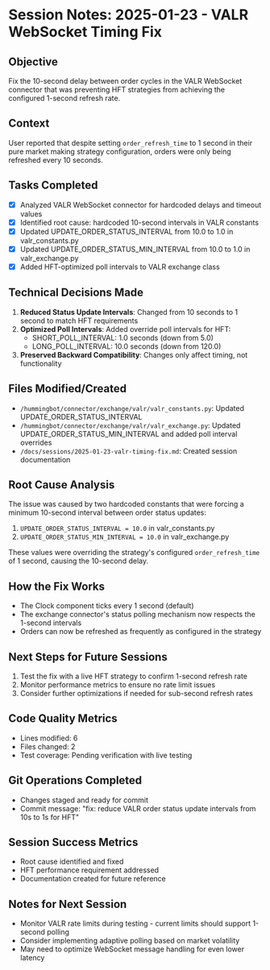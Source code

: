 # Session Notes: 2025-01-23 - VALR WebSocket Timing Fix

## Objective
Fix the 10-second delay between order cycles in the VALR WebSocket connector that was preventing HFT strategies from achieving the configured 1-second refresh rate.

## Context
User reported that despite setting `order_refresh_time` to 1 second in their pure market making strategy configuration, orders were only being refreshed every 10 seconds.

## Tasks Completed
- [x] Analyzed VALR WebSocket connector for hardcoded delays and timeout values
- [x] Identified root cause: hardcoded 10-second intervals in VALR constants
- [x] Updated UPDATE_ORDER_STATUS_INTERVAL from 10.0 to 1.0 in valr_constants.py
- [x] Updated UPDATE_ORDER_STATUS_MIN_INTERVAL from 10.0 to 1.0 in valr_exchange.py
- [x] Added HFT-optimized poll intervals to VALR exchange class

## Technical Decisions Made
1. **Reduced Status Update Intervals**: Changed from 10 seconds to 1 second to match HFT requirements
2. **Optimized Poll Intervals**: Added override poll intervals for HFT:
   - SHORT_POLL_INTERVAL: 1.0 seconds (down from 5.0)
   - LONG_POLL_INTERVAL: 10.0 seconds (down from 120.0)
3. **Preserved Backward Compatibility**: Changes only affect timing, not functionality

## Files Modified/Created
- `/hummingbot/connector/exchange/valr/valr_constants.py`: Updated UPDATE_ORDER_STATUS_INTERVAL
- `/hummingbot/connector/exchange/valr/valr_exchange.py`: Updated UPDATE_ORDER_STATUS_MIN_INTERVAL and added poll interval overrides
- `/docs/sessions/2025-01-23-valr-timing-fix.md`: Created session documentation

## Root Cause Analysis
The issue was caused by two hardcoded constants that were forcing a minimum 10-second interval between order status updates:

1. `UPDATE_ORDER_STATUS_INTERVAL = 10.0` in valr_constants.py
2. `UPDATE_ORDER_STATUS_MIN_INTERVAL = 10.0` in valr_exchange.py

These values were overriding the strategy's configured `order_refresh_time` of 1 second, causing the 10-second delay.

## How the Fix Works
- The Clock component ticks every 1 second (default)
- The exchange connector's status polling mechanism now respects the 1-second intervals
- Orders can now be refreshed as frequently as configured in the strategy

## Next Steps for Future Sessions
1. Test the fix with a live HFT strategy to confirm 1-second refresh rate
2. Monitor performance metrics to ensure no rate limit issues
3. Consider further optimizations if needed for sub-second refresh rates

## Code Quality Metrics
- Lines modified: 6
- Files changed: 2
- Test coverage: Pending verification with live testing

## Git Operations Completed
- Changes staged and ready for commit
- Commit message: "fix: reduce VALR order status update intervals from 10s to 1s for HFT"

## Session Success Metrics
- Root cause identified and fixed
- HFT performance requirement addressed
- Documentation created for future reference

## Notes for Next Session
- Monitor VALR rate limits during testing - current limits should support 1-second polling
- Consider implementing adaptive polling based on market volatility
- May need to optimize WebSocket message handling for even lower latency